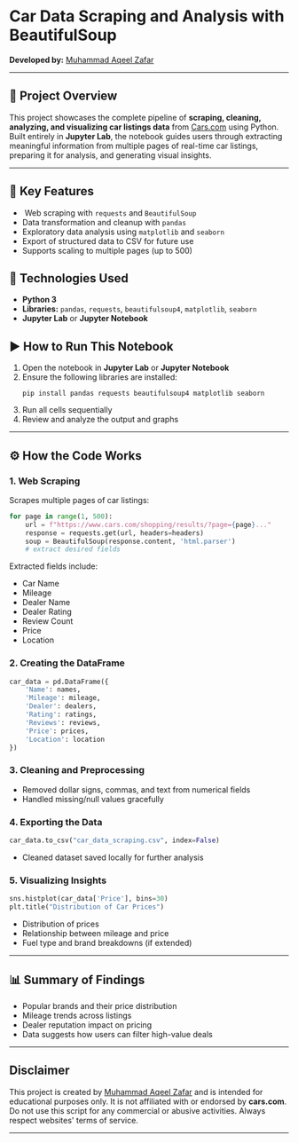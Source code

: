 # **Car Data Scraping and Analysis with BeautifulSoup**

**Developed by:** [Muhammad Aqeel Zafar](https://github.com/maqeelzafar047)

---

## 📌 **Project Overview**

This project showcases the complete pipeline of **scraping, cleaning, analyzing, and visualizing car listings data** from [Cars.com](https://www.cars.com) using Python. Built entirely in **Jupyter Lab**, the notebook guides users through extracting meaningful information from multiple pages of real-time car listings, preparing it for analysis, and generating visual insights.

---

## 🧠 **Key Features**

-  Web scraping with `requests` and `BeautifulSoup`
- Data transformation and cleanup with `pandas`
- Exploratory data analysis using `matplotlib` and `seaborn`
- Export of structured data to CSV for future use
- Supports scaling to multiple pages (up to 500)



## 🧰 **Technologies Used**

- **Python 3**
- **Libraries:** `pandas`, `requests`, `beautifulsoup4`, `matplotlib`, `seaborn`
- **Jupyter Lab** or **Jupyter Notebook**



## ▶️ **How to Run This Notebook**

1. Open the notebook in **Jupyter Lab** or **Jupyter Notebook**
2. Ensure the following libraries are installed:
   ```
   pip install pandas requests beautifulsoup4 matplotlib seaborn
   ```
3. Run all cells sequentially
4. Review and analyze the output and graphs

---

## ⚙️ **How the Code Works**

### 1. **Web Scraping**

Scrapes multiple pages of car listings:

```python
for page in range(1, 500):
    url = f"https://www.cars.com/shopping/results/?page={page}..."
    response = requests.get(url, headers=headers)
    soup = BeautifulSoup(response.content, 'html.parser')
    # extract desired fields
```

Extracted fields include:

- Car Name
- Mileage
- Dealer Name
- Dealer Rating
- Review Count
- Price
- Location

### 2. **Creating the DataFrame**

```python
car_data = pd.DataFrame({
    'Name': names,
    'Mileage': mileage,
    'Dealer': dealers,
    'Rating': ratings,
    'Reviews': reviews,
    'Price': prices,
    'Location': location
})
```

### 3. **Cleaning and Preprocessing**

- Removed dollar signs, commas, and text from numerical fields
- Handled missing/null values gracefully

### 4. **Exporting the Data**

```python
car_data.to_csv("car_data_scraping.csv", index=False)
```

- Cleaned dataset saved locally for further analysis

### **5. Visualizing Insights**

```python
sns.histplot(car_data['Price'], bins=30)
plt.title("Distribution of Car Prices")
```

- Distribution of prices
- Relationship between mileage and price
- Fuel type and brand breakdowns (if extended)

---

## 📊 Summary of Findings

- Popular brands and their price distribution
- Mileage trends across listings
- Dealer reputation impact on pricing
- Data suggests how users can filter high-value deals

---

## **Disclaimer**

This project is created by [Muhammad Aqeel Zafar](https://github.com/maqeelzafar047) and is intended for educational purposes only. It is not affiliated with or endorsed by **cars.com**. Do not use this script for any commercial or abusive activities. Always respect websites' terms of service.

---
